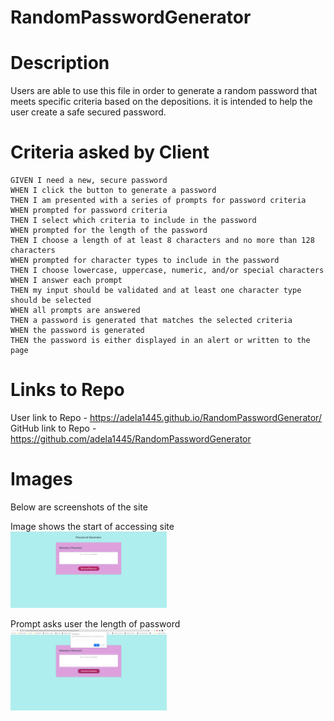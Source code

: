 # RandomPasswordGenerator

# Description

Users are able to use this file in order to generate a random password that meets specific criteria based on the depositions. it is intended to help the user create a safe secured password.

# Criteria asked by Client

```
GIVEN I need a new, secure password
WHEN I click the button to generate a password
THEN I am presented with a series of prompts for password criteria
WHEN prompted for password criteria
THEN I select which criteria to include in the password
WHEN prompted for the length of the password
THEN I choose a length of at least 8 characters and no more than 128 characters
WHEN prompted for character types to include in the password
THEN I choose lowercase, uppercase, numeric, and/or special characters
WHEN I answer each prompt
THEN my input should be validated and at least one character type should be selected
WHEN all prompts are answered
THEN a password is generated that matches the selected criteria
WHEN the password is generated
THEN the password is either displayed in an alert or written to the page
```

# Links to Repo

User link to Repo - https://adela1445.github.io/RandomPasswordGenerator/
GitHub link to Repo - https://github.com/adela1445/RandomPasswordGenerator

# Images

Below are screenshots of the site

Image shows the start of accessing site
<img src ="Assets\Password Generator_Homepage.png" width ="250">

Prompt asks user the length of password
<img src ="Assets\Password Generator_PassLength_Prompt.png" width ="250">
